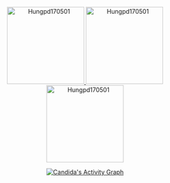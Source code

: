 <p align="center">
  <a href="https://github.com/Hungpd170501">
    <img src="https://github-readme-streak-stats.herokuapp.com/?user=Hungpd170501&theme=gruvbox" alt="Hungpd170501" height="180em"/>
    <img src="https://github-readme-stats.vercel.app/api/top-langs?username=Hungpd170501&show_icons=true&locale=en&layout=compact&theme=gruvbox&langs_count=6&hide=javascript" alt="Hungpd170501" height="180em"/>
    <img src="https://github-readme-stats.vercel.app/api?username=Hungpd170501&show_icons=true&locale=en&theme=gruvbox" alt="Hungpd170501" height="180em"/>
  </a>
</p>
  
<p align="center">
   <a href="https://github.com/Hungpd170501"><img alt="Candida's Activity Graph" src="https://activity-graph.herokuapp.com/graph?username=haicao2805&custom_title=Pham%20Duc%20Hung's%20Contribution%20Graph&theme=react-dark" /></a>
</p>
